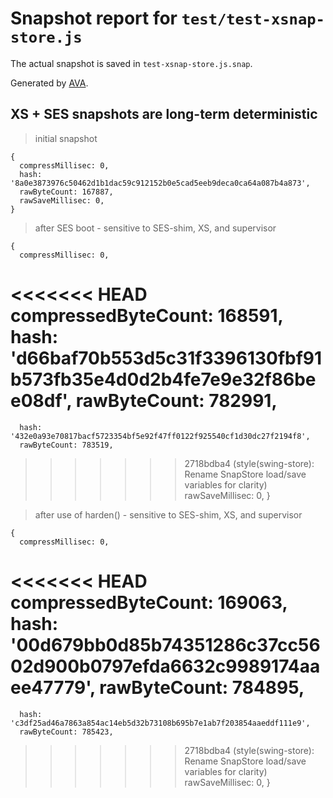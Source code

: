 # Snapshot report for `test/test-xsnap-store.js`

The actual snapshot is saved in `test-xsnap-store.js.snap`.

Generated by [AVA](https://avajs.dev).

## XS + SES snapshots are long-term deterministic

> initial snapshot

    {
      compressMillisec: 0,
      hash: '8a0e3873976c50462d1b1dac59c912152b0e5cad5eeb9deca0ca64a087b4a873',
      rawByteCount: 167887,
      rawSaveMillisec: 0,
    }

> after SES boot - sensitive to SES-shim, XS, and supervisor

    {
      compressMillisec: 0,
<<<<<<< HEAD
      compressedByteCount: 168591,
      hash: 'd66baf70b553d5c31f3396130fbf91b573fb35e4d0d2b4fe7e9e32f86bee08df',
      rawByteCount: 782991,
=======
      hash: '432e0a93e70817bacf5723354bf5e92f47ff0122f925540cf1d30dc27f2194f8',
      rawByteCount: 783519,
>>>>>>> 2718bdba4 (style(swing-store): Rename SnapStore load/save variables for clarity)
      rawSaveMillisec: 0,
    }

> after use of harden() - sensitive to SES-shim, XS, and supervisor

    {
      compressMillisec: 0,
<<<<<<< HEAD
      compressedByteCount: 169063,
      hash: '00d679bb0d85b74351286c37cc5602d900b0797efda6632c9989174aaee47779',
      rawByteCount: 784895,
=======
      hash: 'c3df25ad46a7863a854ac14eb5d32b73108b695b7e1ab7f203854aaeddf111e9',
      rawByteCount: 785423,
>>>>>>> 2718bdba4 (style(swing-store): Rename SnapStore load/save variables for clarity)
      rawSaveMillisec: 0,
    }
